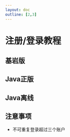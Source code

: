 ```yaml
---
layout: doc
outline: [2,3]
---
```


# 注册/登录教程

## 基岩版

## Java正版

## Java离线

## 注意事项

- 不可重复登录超过三个账户